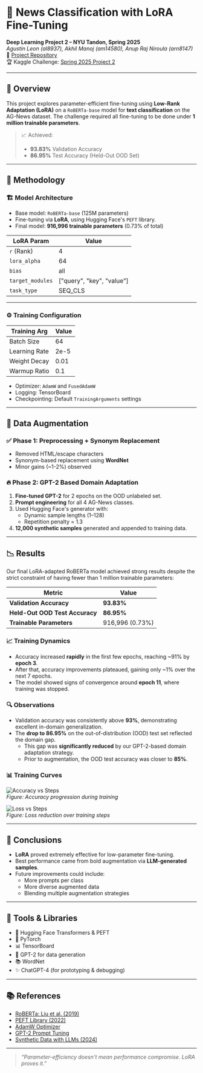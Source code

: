 # 🧠 News Classification with LoRA Fine-Tuning

**Deep Learning Project 2 – NYU Tandon, Spring 2025**  
*Agustin Leon (al8937), Akhil Manoj (am14580), Anup Raj Niroula (arn8147)*  
🔗 [Project Repository](https://github.com/ARNiroula/news-data-llm-with-lora)  
🏆 Kaggle Challenge: [Spring 2025 Project 2](https://www.kaggle.com/competitions/deep-learning-spring-2025-project-2)

---

## 🚀 Overview

This project explores parameter-efficient fine-tuning using **Low-Rank Adaptation (LoRA)** on a `RoBERTa-base` model for **text classification** on the AG-News dataset. The challenge required all fine-tuning to be done under **1 million trainable parameters**.

> 📈 Achieved:
> - **93.83%** Validation Accuracy  
> - **86.95%** Test Accuracy (Held-Out OOD Set)

---

## 🧪 Methodology

### 🏗️ Model Architecture

- Base model: `RoBERTa-base` (125M parameters)
- Fine-tuning via **LoRA**, using Hugging Face's `PEFT` library.
- Final model: **916,996 trainable parameters** (0.73% of total)

| **LoRA Param**      | **Value**                 |
|---------------------|---------------------------|
| `r` (Rank)          | 4                         |
| `lora_alpha`        | 64                        |
| `bias`              | all                       |
| `target_modules`    | ["query", "key", "value"] |
| `task_type`         | SEQ_CLS                   |

---

### ⚙️ Training Configuration

| **Training Arg**   | **Value**   |
|--------------------|-------------|
| Batch Size         | 64          |
| Learning Rate      | 2e-5        |
| Weight Decay       | 0.01        |
| Warmup Ratio       | 0.1         |

- Optimizer: `AdamW` and `FusedAdamW`
- Logging: TensorBoard
- Checkpointing: Default `TrainingArguments` settings

---

## 🧬 Data Augmentation

### ✅ Phase 1: Preprocessing + Synonym Replacement

- Removed HTML/escape characters
- Synonym-based replacement using **WordNet**
- Minor gains (~1-2%) observed

### 🔥 Phase 2: GPT-2 Based Domain Adaptation

1. **Fine-tuned GPT-2** for 2 epochs on the OOD unlabeled set.
2. **Prompt engineering** for all 4 AG-News classes.
3. Used Hugging Face's generator with:
   - Dynamic sample lengths (1–128)
   - Repetition penalty = 1.3
4. **12,000 synthetic samples** generated and appended to training data.

---

## 📉 Results

Our final LoRA-adapted RoBERTa model achieved strong results despite the strict constraint of having fewer than 1 million trainable parameters:

| **Metric**                  | **Value**       |
|----------------------------|-----------------|
| **Validation Accuracy**     | **93.83%**      |
| **Held-Out OOD Test Accuracy** | **86.95%**      |
| **Trainable Parameters**   | 916,996 (0.73%) |

### 📈 Training Dynamics

- Accuracy increased **rapidly** in the first few epochs, reaching ~91% by **epoch 3**.
- After that, accuracy improvements plateaued, gaining only ~1% over the next 7 epochs.
- The model showed signs of convergence around **epoch 11**, where training was stopped.

### 🔍 Observations

- Validation accuracy was consistently above **93%**, demonstrating excellent in-domain generalization.
- The **drop to 86.95%** on the out-of-distribution (OOD) test set reflected the domain gap.
  - This gap was **significantly reduced** by our GPT-2-based domain adaptation strategy.
  - Prior to augmentation, the OOD test accuracy was closer to **85%**.

### 📊 Training Curves

![Accuracy vs Steps](./images/accuracy_plot.png)  
*Figure: Accuracy progression during training*

![Loss vs Steps](./images/loss_plot.png)  
*Figure: Loss reduction over training steps*

---

## 🧾 Conclusions

- **LoRA** proved extremely effective for low-parameter fine-tuning.
- Best performance came from bold augmentation via **LLM-generated samples**.
- Future improvements could include:
  - More prompts per class
  - More diverse augmented data
  - Blending multiple augmentation strategies

---

## 🧰 Tools & Libraries

- 🤗 Hugging Face Transformers & PEFT
- 🧪 PyTorch
- 📊 TensorBoard
- 🧮 GPT-2 for data generation
- 📚 WordNet
- ✨ ChatGPT-4 (for prototyping & debugging)

---

## 📚 References

- [RoBERTa: Liu et al. (2019)](https://arxiv.org/abs/1907.11692)
- [PEFT Library (2022)](https://github.com/huggingface/peft)
- [AdamW Optimizer](https://arxiv.org/abs/1711.05101)
- [GPT-2 Prompt Tuning](https://arxiv.org/abs/2112.08718)
- [Synthetic Data with LLMs (2024)](https://arxiv.org/abs/2407.12813)

---

> *“Parameter-efficiency doesn't mean performance compromise. LoRA proves it.”*
